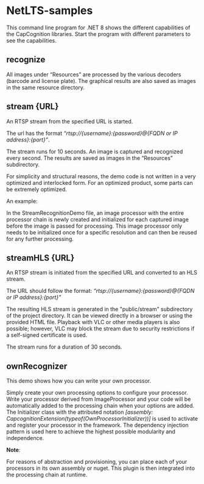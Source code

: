 # NetLTS-samples
This command line program for .NET 8 shows the different capabilities of the CapCognition libraries.
Start the program with different parameters to see the capabilities.

## recognize
All images under “Resources” are processed by the various decoders (barcode and license plate). The graphical results are also saved as images in the same resource directory.

## stream {URL}
An RTSP stream from the specified URL is started.

The url has the format *“rtsp://{username}:{password}@{FQDN or IP address}:{port}”*.

The stream runs for 10 seconds. An image is captured and recognized every second. The results are saved as images in the “Resources” subdirectory.

For simplicity and structural reasons, the demo code is not written in a very optimized and interlocked form. For an optimized product, some parts can be extremely optimized. 

An example:

In the StreamRecognitionDemo file, an image processor with the entire processor chain is newly created and initialized for each captured image before the image is passed for processing. This image processor only needs to be initialized once for a specific resolution and can then be reused for any further processing.

## streamHLS {URL}
An RTSP stream is initiated from the specified URL and converted to an HLS stream.

The URL should follow the format: *“rtsp://{username}:{password}@{FQDN or IP address}:{port}”*

The resulting HLS stream is generated in the "public/stream" subdirectory of the project directory. It can be viewed directly in a browser or using the provided HTML file. Playback with VLC or other media players is also possible; however, VLC may block the stream due to security restrictions if a self-signed certificate is used.

The stream runs for a duration of 30 seconds.

## ownRecognizer
This demo shows how you can write your own processor.

Simply create your own processing options to configure your processor. Write your processor derived from ImageProcessor and your code will be automatically added to the processing chain when your options are added.
The Initializer class with the attributed notation *[assembly: CapcognitionExtension(typeof(OwnProcessorInitializer))]* is used to activate and register your processor in the framework. The dependency injection pattern is used here to achieve the highest possible modularity and independence.

**Note**:

For reasons of abstraction and provisioning, you can place each of your processors in its own assembly or nuget. This plugin is then integrated into the processing chain at runtime.
